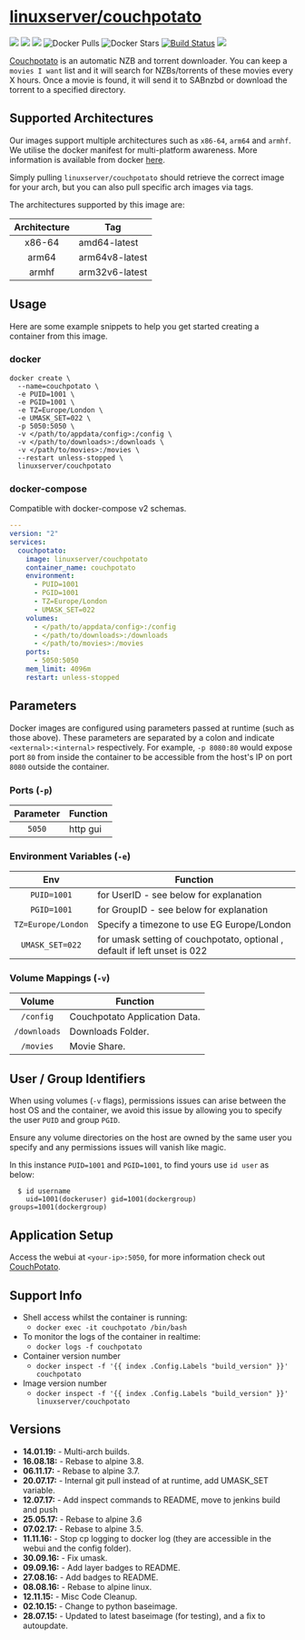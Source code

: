 # [linuxserver/couchpotato](https://github.com/linuxserver/docker-couchpotato)

[![](https://img.shields.io/discord/354974912613449730.svg?logo=discord&label=LSIO%20Discord&style=flat-square)](https://discord.gg/YWrKVTn)
[![](https://images.microbadger.com/badges/version/linuxserver/couchpotato.svg)](https://microbadger.com/images/linuxserver/couchpotato "Get your own version badge on microbadger.com")
[![](https://images.microbadger.com/badges/image/linuxserver/couchpotato.svg)](https://microbadger.com/images/linuxserver/couchpotato "Get your own version badge on microbadger.com")
![Docker Pulls](https://img.shields.io/docker/pulls/linuxserver/couchpotato.svg)
![Docker Stars](https://img.shields.io/docker/stars/linuxserver/couchpotato.svg)
[![Build Status](https://ci.linuxserver.io/buildStatus/icon?job=Docker-Pipeline-Builders/docker-couchpotato/master)](https://ci.linuxserver.io/job/Docker-Pipeline-Builders/job/docker-couchpotato/job/master/)
[![](https://lsio-ci.ams3.digitaloceanspaces.com/linuxserver/couchpotato/latest/badge.svg)](https://lsio-ci.ams3.digitaloceanspaces.com/linuxserver/couchpotato/latest/index.html)

[Couchpotato](https://couchpota.to/) is an automatic NZB and torrent downloader. You can keep a `movies I want` list and it will search for NZBs/torrents of these movies every X hours. Once a movie is found, it will send it to SABnzbd or download the torrent to a specified directory.

## Supported Architectures

Our images support multiple architectures such as `x86-64`, `arm64` and `armhf`. We utilise the docker manifest for multi-platform awareness. More information is available from docker [here](https://github.com/docker/distribution/blob/master/docs/spec/manifest-v2-2.md#manifest-list). 

Simply pulling `linuxserver/couchpotato` should retrieve the correct image for your arch, but you can also pull specific arch images via tags.

The architectures supported by this image are:

| Architecture | Tag |
| :----: | --- |
| x86-64 | amd64-latest |
| arm64 | arm64v8-latest |
| armhf | arm32v6-latest |


## Usage

Here are some example snippets to help you get started creating a container from this image.

### docker

```
docker create \
  --name=couchpotato \
  -e PUID=1001 \
  -e PGID=1001 \
  -e TZ=Europe/London \
  -e UMASK_SET=022 \
  -p 5050:5050 \
  -v </path/to/appdata/config>:/config \
  -v </path/to/downloads>:/downloads \
  -v </path/to/movies>:/movies \
  --restart unless-stopped \
  linuxserver/couchpotato
```


### docker-compose

Compatible with docker-compose v2 schemas.

```yaml
---
version: "2"
services:
  couchpotato:
    image: linuxserver/couchpotato
    container_name: couchpotato
    environment:
      - PUID=1001
      - PGID=1001
      - TZ=Europe/London
      - UMASK_SET=022
    volumes:
      - </path/to/appdata/config>:/config
      - </path/to/downloads>:/downloads
      - </path/to/movies>:/movies
    ports:
      - 5050:5050
    mem_limit: 4096m
    restart: unless-stopped
```

## Parameters

Docker images are configured using parameters passed at runtime (such as those above). These parameters are separated by a colon and indicate `<external>:<internal>` respectively. For example, `-p 8080:80` would expose port `80` from inside the container to be accessible from the host's IP on port `8080` outside the container.

### Ports (`-p`)

| Parameter | Function |
| :----: | --- |
| `5050` | http gui |


### Environment Variables (`-e`)

| Env | Function |
| :----: | --- |
| `PUID=1001` | for UserID - see below for explanation |
| `PGID=1001` | for GroupID - see below for explanation |
| `TZ=Europe/London` | Specify a timezone to use EG Europe/London |
| `UMASK_SET=022` | for umask setting of couchpotato, optional , default if left unset is 022 |

### Volume Mappings (`-v`)

| Volume | Function |
| :----: | --- |
| `/config` | Couchpotato Application Data. |
| `/downloads` | Downloads Folder. |
| `/movies` | Movie Share. |



## User / Group Identifiers

When using volumes (`-v` flags), permissions issues can arise between the host OS and the container, we avoid this issue by allowing you to specify the user `PUID` and group `PGID`.

Ensure any volume directories on the host are owned by the same user you specify and any permissions issues will vanish like magic.

In this instance `PUID=1001` and `PGID=1001`, to find yours use `id user` as below:

```
  $ id username
    uid=1001(dockeruser) gid=1001(dockergroup) groups=1001(dockergroup)
```

## Application Setup

Access the webui at `<your-ip>:5050`, for more information check out [CouchPotato](https://couchpota.to).



## Support Info

* Shell access whilst the container is running: 
  * `docker exec -it couchpotato /bin/bash`
* To monitor the logs of the container in realtime: 
  * `docker logs -f couchpotato`
* Container version number 
  * `docker inspect -f '{{ index .Config.Labels "build_version" }}' couchpotato`
* Image version number
  * `docker inspect -f '{{ index .Config.Labels "build_version" }}' linuxserver/couchpotato`

## Versions

* **14.01.19:** - Multi-arch builds.
* **16.08.18:** - Rebase to alpine 3.8.
* **06.11.17:** - Rebase to alpine 3.7.
* **20.07.17:** - Internal git pull instead of at runtime, add UMASK_SET variable.
* **12.07.17:** - Add inspect commands to README, move to jenkins build and push
* **25.05.17:** - Rebase to alpine 3.6
* **07.02.17:** - Rebase to alpine 3.5.
* **11.11.16:** - Stop cp logging to docker log (they are accessible in the webui and the config folder).
* **30.09.16:** - Fix umask.
* **09.09.16:** - Add layer badges to README.
* **27.08.16:** - Add badges to README.
* **08.08.16:** - Rebase to alpine linux.
* **12.11.15:** - Misc Code Cleanup.
* **02.10.15:** - Change to python baseimage.
* **28.07.15:** - Updated to latest baseimage (for testing), and a fix to autoupdate.
